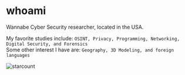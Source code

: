 
# whoami
Wannabe Cyber Security researcher, located in the USA.

My favorite studies include: `OSINT, Privacy, Programming, Networking, Digital Security, and Forensics` <br />
Some other interest I have are: `Geography, 3D Modeling, and foreign languages`

![starcount](https://img.shields.io/github/stars/Xeonrx)
